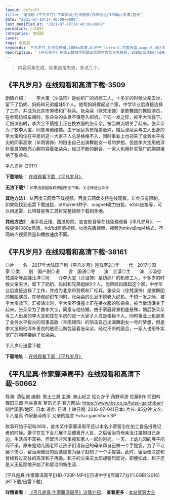 ```yaml
---
layout: default
title: '电视剧《平凡岁月》下载资源/在线播放/视频地址/1080p/高清/蓝光'
date: "2021-07-10T14:40:00+0800"
last_modified_at: "2021-07-10T14:40:00+0800"
permalink: /3509/
categories: 电视剧
cover:
tags: 电视剧
keywords: '平凡岁月,在线免费看,1080p高清,bt种子,torrent,百度云盘,magnet,磁力链,迅雷下载资源'
description: '《平凡岁月》在线云播放手机西瓜影院吉吉影音免费看，1080p高清bd/hd未删减完整版和tc抢先枪版，mkv/mp4格式，附带bt/torrent种子、magnet/磁力链、百度云盘、网盘资源迅雷下载链接'
---
```


>内容采集生成，如果链接失效，多试几个。


## 《平凡岁月》在线观看和高清下载-3509

剧情介绍：　　李大宝（沙溢饰）是纺织厂的机修工人，十多岁的时候父亲去世，留下了奶奶、妈妈和兄弟姐妹5个人。他帮妈妈撑起这个家，中学毕业后直接选择了工作，并成为北京市劳模和厂标兵。张朵朵（徐梵溪饰）是歌舞团的舞蹈演员，在参观纺织车间时，张朵朵的头发不慎卷入织机，千钧一发之际，被李大宝救下。汇报演出时，李大宝不慎撞上正在换衣服的张朵朵，被当做流氓关了起来。张朵朵为了救李大宝，同意与他结婚。由于家庭背景相差悬殊，婚后张朵朵与工人出身的李大宝和住在平房的这一大家子人总是格格不入，同时事业上也迎来了业务水平拔尖的同事高歌（辛雨锡饰）的阻击自己出演舞剧女一号的梦想，但是李大宝用他淳朴善良的敞亮心胸包容着张朵朵，经过不断的磨合，一家人也用朴实宽广的胸襟接纳了张朵朵。


平凡岁月 (2017)

**下载地址**： [在线观看下载 《平凡岁月》](https://www.btbtdy.me/btdy/dy11642.html) 


**无法下载?**：`如果迅雷因版权原因无法下载，关注微信公众号 `

**其他方法1**：从百度云网盘下载视频，百度云网盘支持在线观看，非会员有限制，如果能找到迅雷下载链接、bt/torrent种子、magnet磁力链接、e2dk链接等，可以用迅雷、比特彗星等工具将完整视频下载到本地。

**其他方法2**：用手机云播、西瓜影院、吉吉影音等在线免费观看《平凡岁月》，一般提供1080p高清、hd/bd高清视频、tc抢先版视频，视频为mkv或mp4格式，不同站点视频质量和播放速度不同。


## 《平凡岁月》在线观看和高清下载-38161

◎片　　名　2017年大陆国产剧《平凡岁月》连载至2◎年　　代　2017◎国　　家 ◎类　　别　国产剧◎语　　言　国语◎导　　演　余淳◎主　　演　沙溢徐梵溪斯琴高娃汪洋◎简　　介李大宝（沙溢饰）是纺织厂的机修工人，十多岁的时候父亲去世，留下了奶奶、妈妈和兄弟姐妹5个人。他帮妈妈撑起这个家，中学毕业后直接选择了工作，并成为北京市劳模和厂标兵。张朵朵（徐梵溪饰）是歌舞团的舞蹈演员，在参观纺织车间时，张朵朵的头发不慎卷入织机，千钧一发之际，被李大宝救下。汇报演出时，李大宝不慎撞上正在换衣服的张朵朵，被当做流氓关了起来。张朵朵为了救李大宝，同意与他结婚。由于家庭背景相差悬殊，婚后张朵朵与工人出身的李大宝和住在平房的这一大家子人总是格格不入，同时事业上也迎来了业务水平拔尖的同事高歌（辛雨锡饰）的阻击自己出演舞剧女一号的梦想，但是李大宝用他淳朴善良的敞亮心胸包容着张朵朵，经过不断的磨合，一家人也用朴实宽广的胸襟接纳了张朵朵。


平凡岁月迅雷下载

**下载地址**： [在线观看下载 《平凡岁月》](https://www.993dy.com//vod-detail-id-27476.html) 


## 《平凡是真·作家藤泽周平》在线观看和高清下载-50662

导演: 清弘誠 编剧: 黒土三男 主演: 東山紀之 松たか子 角野卓造 佐藤B作 前田吟 篠田三郎 熊谷真実 草笛光子 官方网站: https://www.tbs.co.jp/futsu-gaichiban/ 制片国家/地区: 日本 语言: 日语 上映日期: 2016-07-04(日本) 片长: 95分钟 又名: 平凡是真 作家藤泽周平 父亲的箴言 Futsu-gaichiban SP

故事开始于昭和38年，直木奖作家藤泽周平还以本名小菅留治在加工食品报做记者的时候。妻子在生下女儿展子后便离开人世，之后留治将母亲泷江接到自己身边。生活虽不富裕，但留治非常重视和家人一起的时光。一天，上幼儿园的展子闷闷不乐，原来是幼儿园老师让孩子们请自己的母亲帮自己做一个手提袋。为了不让展子伤心，留治用破旧的西装连夜为展子赶制了一个手提袋。此时，留治便决定和曾经有过交往的高泽和子再婚。和子的父亲庄太郎却强烈反对。即便如此，和子还是义无反顾地开始了和留治的新生活…


[平凡是真·作家藤泽周平][HD-720P-MP4][日语中字][豆瓣7.7分][1.0GB][2016][BT下载/迅雷下载]

**详情查看**： [《平凡是真·作家藤泽周平》详情介绍](/movie/50662/)， **查看更多**：[本站资源大全](/movie/t/all/)


